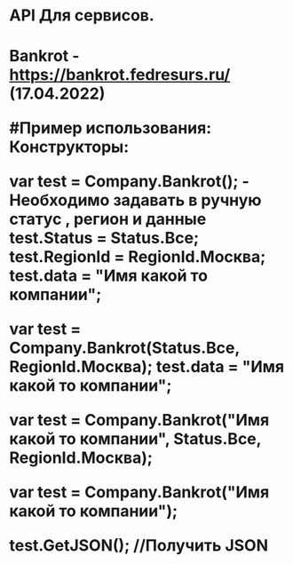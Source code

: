 <h1>API Для сервисов.<h1/>

Bankrot - https://bankrot.fedresurs.ru/ (17.04.2022)

#Пример использования: 
Конструкторы:

var test = Company.Bankrot();  - Необходимо задавать в ручную статус , регион и данные
test.Status = Status.Все;
test.RegionId = RegionId.Москва;
test.data = "Имя какой то компании";

var test = Company.Bankrot(Status.Все, RegionId.Москва);
test.data = "Имя какой то компании";

var test = Company.Bankrot("Имя какой то компании", Status.Все, RegionId.Москва);

var test = Company.Bankrot("Имя какой то компании");

test.GetJSON();      //Получить JSON
